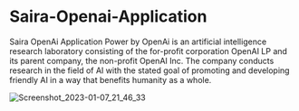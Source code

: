 # Saira-Openai-Application

Saira OpenAi Application Power by OpenAi is an artificial intelligence research laboratory consisting of the for-profit corporation OpenAI LP and its parent company, the non-profit OpenAI Inc. The company conducts research in the field of AI with the stated goal of promoting and developing friendly AI in a way that benefits humanity as a whole. 


![Screenshot_2023-01-07_21_46_33](https://user-images.githubusercontent.com/51543360/211160669-726afdf7-6708-46cf-aecb-efa74aea5774.png)
